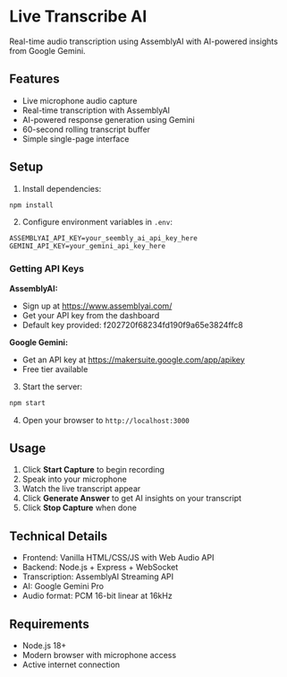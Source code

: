 # Live Transcribe AI

Real-time audio transcription using AssemblyAI with AI-powered insights from Google Gemini.

## Features

- Live microphone audio capture
- Real-time transcription with AssemblyAI
- AI-powered response generation using Gemini
- 60-second rolling transcript buffer
- Simple single-page interface

## Setup

1. Install dependencies:
```bash
npm install
```

2. Configure environment variables in `.env`:
```
ASSEMBLYAI_API_KEY=your_seembly_ai_api_key_here
GEMINI_API_KEY=your_gemini_api_key_here
```

### Getting API Keys

**AssemblyAI:**
- Sign up at https://www.assemblyai.com/
- Get your API key from the dashboard
- Default key provided: f202720f68234fd190f9a65e3824ffc8

**Google Gemini:**
- Get an API key at https://makersuite.google.com/app/apikey
- Free tier available

3. Start the server:
```bash
npm start
```

4. Open your browser to `http://localhost:3000`

## Usage

1. Click **Start Capture** to begin recording
2. Speak into your microphone
3. Watch the live transcript appear
4. Click **Generate Answer** to get AI insights on your transcript
5. Click **Stop Capture** when done

## Technical Details

- Frontend: Vanilla HTML/CSS/JS with Web Audio API
- Backend: Node.js + Express + WebSocket
- Transcription: AssemblyAI Streaming API
- AI: Google Gemini Pro
- Audio format: PCM 16-bit linear at 16kHz

## Requirements

- Node.js 18+
- Modern browser with microphone access
- Active internet connection
